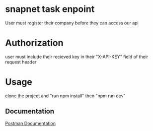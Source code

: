 
# snapnet task enpoint

User must register their company before they can access our api 

# Authorization

user must include their recieved key in their "X-API-KEY" field of their request header

# Usage

clone the project and "run npm install" then "npm run dev"

## Documentation

[Postman Documentation](https://api.postman.com/collections/13804036-9439db2a-5a36-4286-975d-75490d48b718?access_key=PMAT-01GQMGWC6NHSHF57WE8TGYC24M)

